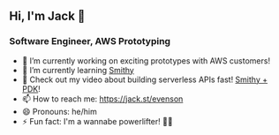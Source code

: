 ## Hi, I'm Jack 👋

### Software Engineer, AWS Prototyping

- 🔭 I’m currently working on exciting prototypes with AWS customers!
- 🌱 I’m currently learning [Smithy](https://smithy.io/2.0/)
- 🎥 Check out my video about building serverless APIs fast! [Smithy + PDK](https://www.youtube.com/watch?v=P4JoAjzMW08)!
- 📫 How to reach me: https://jack.st/evenson
- 😄 Pronouns: he/him
- ⚡ Fun fact: I'm a wannabe powerlifter! 🏋️‍♂️

